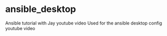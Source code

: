 # ansible_desktop
Ansible tutorial with Jay youtube video
Used for the ansible desktop config youtube video
